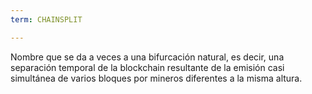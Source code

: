 ```yaml
---
term: CHAINSPLIT

---
```

Nombre que se da a veces a una bifurcación natural, es decir, una separación temporal de la blockchain resultante de la emisión casi simultánea de varios bloques por mineros diferentes a la misma altura.